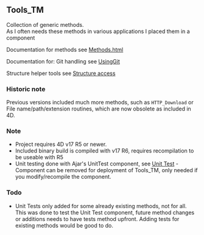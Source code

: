## Tools_TM

Collection of generic methods.  
As I often needs these methods in various applications I placed them in a component  

Documentation for methods see [Methods.html](http://htmlpreview.github.io/?https://github.com/ThomasMaul/Tools_TM_export/blob/master/Methods.html)

Documentation for:
Git handling see [UsingGit](Documentation/UsingGit.md)

Structure helper tools see [Structure access](Documentation/Structure.md)

### Historic note

Previous versions included much more methods, such as `HTTP_Download` or File name/path/extension routines, which are now obsolete as included in 4D.

### Note

* Project requires 4D v17 R5 or newer.
* Included binary build is compiled with v17 R6, requires recompilation to be useable with R5
* Unit testing done with Ajar's UnitTest component, see [Unit Test](https://ch-de.4d.com/ajtoolsunittest) - Component can be removed for deployment of Tools_TM, only needed if you modify/recompile the component.

### Todo

* Unit Tests only added for some already existing methods, not for all. This was done to test the Unit Test component, future method changes or additions needs to have tests method upfront. Adding tests for existing methods would be good to do.

